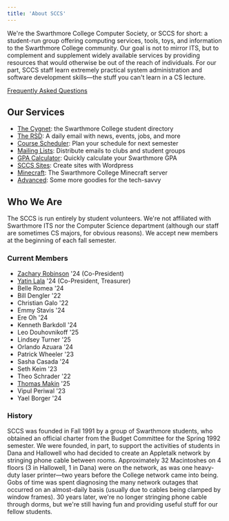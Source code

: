 ```yaml
---
title: 'About SCCS'
---
```


We're the Swarthmore College Computer Society, or SCCS for short: a student-run group offering
computing services, tools, toys, and information to the Swarthmore College community. Our goal is
not to mirror ITS, but to complement and supplement widely available services by providing resources
that would otherwise be out of the reach of individuals. For our part, SCCS staff learn extremely
practical system administration and software development skills&mdash;the stuff you can't learn in a
CS lecture.

[Frequently Asked Questions](/docs/faq)

## Our Services

- [The Cygnet](https://cygnet.sccs.swarthmore.edu): the Swarthmore College student directory
- [The RSD](https://rsd.sccs.swarthmore.edu): A daily email with news, events, jobs, and more
- [Course Scheduler](https://schedule.sccs.swarthmore.edu): Plan your schedule for next semester
- [Mailing Lists](https://lists.sccs.swarthmore.edu): Distribute emails to clubs and student groups
- [GPA Calculator](https://gpacalc.sccs.swarthmore.edu): Quickly calculate your Swarthmore GPA
- [SCCS Sites](https://sites.sccs.swarthmore.edu): Create sites with Wordpress
- [Minecraft](https://www.sccs.swarthmore.edu/minecraft): The Swarthmore College Minecraft server
- [Advanced](/docs/advanced-services): Some more goodies for the tech-savvy

## Who We Are

The SCCS is run entirely by student volunteers. We're not affiliated with Swarthmore ITS nor the
Computer Science department (although our staff are sometimes CS majors, for obvious reasons). We
accept new members at the beginning of each fall semester.

### Current Members

- [Zachary Robinson](https://robinsonz.me) '24 (Co-President)
- [Yatin Lala](https://yatin.cc) '24 (Co-President, Treasurer)
- Belle Romea '24
- Bill Dengler '22
- Christian Galo '22
- Emmy Stavis '24
- Ere Oh '24
- Kenneth Barkdoll '24
- Leo Douhovnikoff '25
- Lindsey Turner '25
- Orlando Azuara '24
- Patrick Wheeler '23
- Sasha Casada '24
- Seth Keim '23
- Theo Schrader '22
- [Thomas Makin](https://thomasmak.in/) '25
- Vipul Periwal '23
- Yael Borger '24


### History

SCCS was founded in Fall 1991 by a group of Swarthmore students, who obtained an official charter
from the Budget Committee for the Spring 1992 semester. We were founded, in part, to support the
activities of students in Dana and Hallowell who had decided to create an Appletalk network by
stringing phone cable between rooms. Approximately 32 Macintoshes on 4 floors (3 in Hallowell, 1 in
Dana) were on the network, as was one heavy-duty laser printer&mdash;two years before the College
network came into being. Gobs of time was spent diagnosing the many network outages that occurred on
an almost-daily basis (usually due to cables being clamped by window frames). 30 years later, we're
no longer stringing phone cable through dorms, but we're still having fun and providing useful stuff
for our fellow students.
